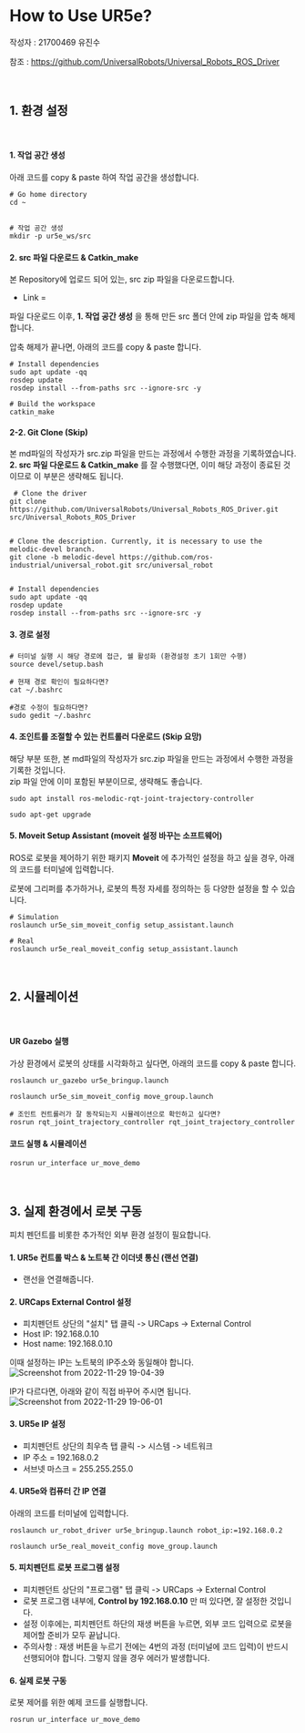 # How to Use UR5e?

작성자 : 21700469 유진수

참조 : https://github.com/UniversalRobots/Universal_Robots_ROS_Driver

<br>

## 1. 환경 설정

<br>

#### 1. 작업 공간 생성

아래 코드를 copy & paste 하여 작업 공간을 생성합니다.

```
# Go home directory
cd ~ 


# 작업 공간 생성
mkdir -p ur5e_ws/src
```

#### 2. src 파일 다운로드 & Catkin_make

본 Repository에 업로드 되어 있는, src zip 파일을 다운로드합니다.
- Link = 

파일 다운로드 이후, **1. 작업 공간 생성** 을 통해 만든 src 폴더 안에 zip 파일을 압축 해제합니다.

압축 해제가 끝나면, 아래의 코드를 copy & paste 합니다.

```
# Install dependencies
sudo apt update -qq
rosdep update
rosdep install --from-paths src --ignore-src -y

# Build the workspace
catkin_make
```

#### 2-2. Git Clone (Skip)

본 md파일의 작성자가 src.zip 파일을 만드는 과정에서 수행한 과정을 기록하였습니다. <br>
**2. src 파일 다운로드 & Catkin_make** 를 잘 수행했다면, 이미 해당 과정이 종료된 것이므로 이 부분은 생략해도 됩니다.

```
 # Clone the driver
git clone https://github.com/UniversalRobots/Universal_Robots_ROS_Driver.git src/Universal_Robots_ROS_Driver


# Clone the description. Currently, it is necessary to use the melodic-devel branch.
git clone -b melodic-devel https://github.com/ros-industrial/universal_robot.git src/universal_robot


# Install dependencies
sudo apt update -qq
rosdep update
rosdep install --from-paths src --ignore-src -y
```


#### 3. 경로 설정
```
# 터미널 실행 시 해당 경로에 접근, 쉘 활성화 (환경설정 초기 1회만 수행)
source devel/setup.bash 

# 현재 경로 확인이 필요하다면?
cat ~/.bashrc

#경로 수정이 필요하다면?
sudo gedit ~/.bashrc 
```

#### 4. 조인트를 조절할 수 있는 컨트롤러 다운로드 (Skip 요망)

해당 부분 또한, 본 md파일의 작성자가 src.zip 파일을 만드는 과정에서 수행한 과정을 기록한 것입니다. <br>
zip 파일 안에 이미 포함된 부분이므로, 생략해도 좋습니다.

```
sudo apt install ros-melodic-rqt-joint-trajectory-controller 

sudo apt-get upgrade
```

#### 5. Moveit Setup Assistant (moveit 설정 바꾸는 소프트웨어)

ROS로 로봇을 제어하기 위한 패키지 **Moveit** 에 추가적인 설정을 하고 싶을 경우, 아래의 코드를 터미널에 입력합니다.

로봇에 그리퍼를 추가하거나, 로봇의 특정 자세를 정의하는 등 다양한 설정을 할 수 있습니다.

```
# Simulation
roslaunch ur5e_sim_moveit_config setup_assistant.launch 

# Real
roslaunch ur5e_real_moveit_config setup_assistant.launch 
```

<br>

## 2. 시뮬레이션

<br>

#### UR Gazebo 실행

가상 환경에서 로봇의 상태를 시각화하고 싶다면, 아래의 코드를 copy & paste 합니다.

```
roslaunch ur_gazebo ur5e_bringup.launch

roslaunch ur5e_sim_moveit_config move_group.launch

# 조인트 컨트롤러가 잘 동작되는지 시뮬레이션으로 확인하고 싶다면?
rosrun rqt_joint_trajectory_controller rqt_joint_trajectory_controller 
```


#### 코드 실행 & 시뮬레이션
```
rosrun ur_interface ur_move_demo
```

<br>

## 3. 실제 환경에서 로봇 구동

피치 펜던트를 비롯한 추가적인 외부 환경 설정이 필요합니다.

#### 1. UR5e 컨트롤 박스 & 노트북 간 이더넷 통신 (랜선 연결)

- 랜선을 연결해줍니다.

#### 2. URCaps External Control 설정

- 피치펜던트 상단의 "설치" 탭 클릭 -> URCaps -> External Control
- Host IP: 192.168.0.10
- Host name: 192.168.0.10

이때 설정하는 IP는 노트북의 IP주소와 동일해야 합니다.
![Screenshot from 2022-11-29 19-04-39](https://user-images.githubusercontent.com/84503980/204499773-c9cb2cb6-c6e2-4204-947b-4f774e254f5a.png)

IP가 다르다면, 아래와 같이 직접 바꾸어 주시면 됩니다.
![Screenshot from 2022-11-29 19-06-01](https://user-images.githubusercontent.com/84503980/204500051-3de2099c-51c5-4480-a4d1-3e4e028132dd.png)




#### 3. UR5e IP 설정

- 피치펜던트 상단의 최우측 탭 클릭 -> 시스템 -> 네트워크
- IP 주소 = 192.168.0.2
- 서브넷 마스크 = 255.255.255.0

#### 4. UR5e와 컴퓨터 간 IP 연결

아래의 코드를 터미널에 입력합니다.
```
roslaunch ur_robot_driver ur5e_bringup.launch robot_ip:=192.168.0.2

roslaunch ur5e_real_moveit_config move_group.launch
```

#### 5. 피치펜던트 로봇 프로그램 설정
- 피치펜던트 상단의 "프로그램" 탭 클릭 -> URCaps -> External Control
- 로봇 프로그램 내부에, **Control by 192.168.0.10** 만 떠 있다면, 잘 설정한 것입니다.
- 설정 이후에는, 피치펜던트 하단의 재생 버튼을 누르면, 외부 코드 입력으로 로봇을 제어할 준비가 모두 끝납니다.
- 주의사항 : 재생 버튼을 누르기 전에는 4번의 과정 (터미널에 코드 입력)이 반드시 선행되어야 합니다. 그렇지 않을 경우 에러가 발생합니다.


#### 6. 실제 로봇 구동

로봇 제어를 위한 예제 코드를 실행합니다.

```
rosrun ur_interface ur_move_demo
```


